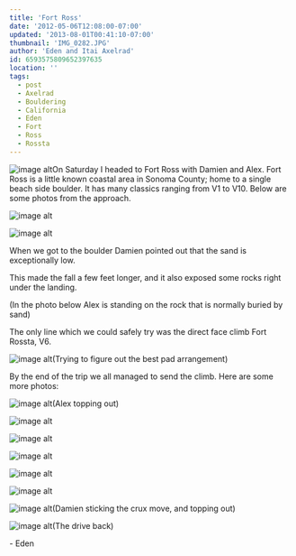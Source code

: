 ```yaml
---
title: 'Fort Ross'
date: '2012-05-06T12:08:00-07:00'
updated: '2013-08-01T00:41:10-07:00'
thumbnail: 'IMG_0282.JPG'
author: 'Eden and Itai Axelrad'
id: 6593575809652397635
location: ''
tags:
  - post
  - Axelrad
  - Bouldering
  - California
  - Eden
  - Fort
  - Ross
  - Rossta
---
```


![image alt](/images/IMG_0282.JPG)On Saturday I headed to Fort Ross with Damien and Alex. Fort Ross is a little known coastal area in Sonoma County; home to a single beach side boulder. It has many classics ranging from V1 to V10. Below are some photos from the approach.

![image alt](/images/IMG_0241.JPG)

![image alt](/images/IMG_0246.JPG)

When we got to the boulder Damien pointed out that the sand is exceptionally low. 

This made the fall a few feet longer, and it also exposed some rocks right under the landing.

(In the photo below Alex is standing on the rock that is normally buried by sand)

The only line which we could safely try was the direct face climb Fort Rossta, V6. 

![image alt](/images/IMG_0252.jpg)(Trying to figure out the best pad arrangement)

By the end of the trip we all managed to send the climb. Here are some more photos:

![image alt](/images/IMG_0256.jpg)(Alex topping out)

![image alt](/images/IMG_0272.JPG)

![image alt](/images/IMG_0273.JPG)

![image alt](/images/IMG_0274.JPG)

![image alt](/images/IMG_0275.JPG)

![image alt](/images/IMG_0276.JPG)

![image alt](/images/IMG_0277.JPG)(Damien sticking the crux move, and topping out)

![image alt](/images/IMG_0287.JPG)(The drive back)

\- Eden

